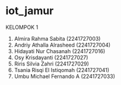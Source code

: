 # iot_jamur
KELOMPOK 1
1. Almira Rahma Sabita (2241727003)
2. Andriy Athalla Alrasheed (2241727004)
3. Hidayati Nur Chasanah (2241727016)
4. Osy Krisdayanti (2241727027)
5. Riris Silvia Zahri (2241727029)
6. Tsania Risqi El Istiqomah (2241727041)
7. Umbu Michael Fernando A (2241727033)
